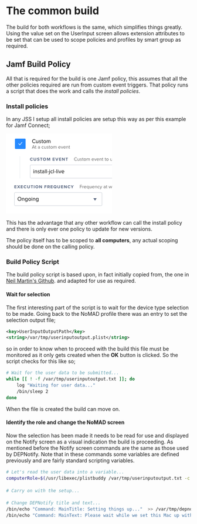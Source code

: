 
# The common build #

The build for both workflows is the same, which simplifies things greatly. Using the value set on the UserInput screen allows extension attributes to be set that can be used to scope policies and profiles by smart group as required.


## Jamf Build Policy ##
All that is required for the build is one Jamf policy, this assumes that all the other policies required are run from custom event triggers.
That policy runs a script that does the work and calls the *install policies*.

### Install policies ###
In any JSS I setup all install policies are setup this way as per this example for Jamf Connect;

![Install Policy](https://github.com/PhantomPhixer/JNUC-2019/blob/master/images/policy-1.png)

This has the advantage that any other workflow can call the install policy and there is only ever one policy to update for new versions.

The policy itself has to be scoped to **all computers**, any actual scoping should be done on the calling policy.

### Build Policy Script ###

The build policy script is based upon, in fact initially copied from, the one in [Neil Martin's Github](https://github.com/neilmartin83/MacADUK-2019/blob/master/example_provisioning_script.sh). and adapted for use as required.

#### Wait for selection ####

The first interesting part of the script is to wait for the device type selection to be made. Going back to the NoMAD profile there was an entry to set the selection output file;

```xml
<key>UserInputOutputPath</key>
<string>/var/tmp/userinputoutput.plist</string>
```
so in order to know when to proceed with the build this file must be monitored as it only gets created when the **OK** button is clicked. So the script checks for this like so;

```bash
# Wait for the user data to be submitted...
while [[ ! -f /var/tmp/userinputoutput.txt ]]; do
	log "Waiting for user data..."
	/bin/sleep 2
done
```
When the file is created the build can move on.

#### Identify the role and change the NoMAD screen ####

Now the selection has been made it needs to be read for use and displayed on the Notify screen as a visual indication the build is proceeding.
As mentioned before the Notify screen commands are the same as those used by DEPNotify. Note that in these commands some variables are defined previously and are fairly standard scripting variables.

```bash
# Let's read the user data into a variable...
computerRole=$(/usr/libexec/plistbuddy /var/tmp/userinputoutput.txt -c "print 'Computer Role'")
    
# Carry on with the setup...

# Change DEPNotify title and text...
/bin/echo "Command: MainTitle: Setting things up..."  >> /var/tmp/depnotify.log
/bin/echo "Command: MainText: Please wait while we set this Mac up with the software and settings it needs.\n We'll restart automatically when we're finished. \n \n Role: "$computerRole" Mac \n Serial Number: "$serial" \n macOS Version: "$osversion""  >> /var/tmp/depnotify.log
```

